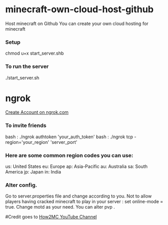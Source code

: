 # minecraft-own-cloud-host-github
Host minecraft on Github
You can create your own cloud hosting for minecraft

### Setup
chmod u+x start_server.shb

### To run the server 
./start_server.sh

# ngrok
[Create Account on ngrok.com](https://dashboard.ngrok.com/get-started/your-authtoken)

### To invite friends
bash : ./ngrok authtoken 'your_auth_token'
bash : ./ngrok tcp -region='your_region' 'server_port'

### Here are some common region codes you can use:
us: United States
eu: Europe
ap: Asia-Pacific
au: Australia
sa: South America
jp: Japan
in: India

### Alter config.
Go to server.properties file and change according to you.
Not to allow players having cracked minecraft to play in your server :  set online-mode = true.
Change motd as your need.
You can alter pvp .


#Credit goes to 
[How2MC YouTube Channel](https://www.youtube.com/channel/UCZSZBeR-JM2u8nFhcuvMPjA)


